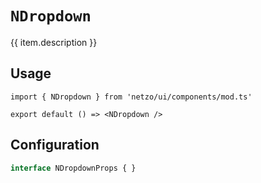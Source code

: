 <script setup>
import SectionDocsCards from '@theme/components/sections/SectionDocsCards.vue'
import en from '~/locales/en.js'
const item = en.components.find(({ uid }) => uid === 'dropdown')
</script>

<div class="mb-5 w-75px h-75px"  :class="item.icon" />

# `NDropdown`

{{ item.description }}

## Usage

```tsx
import { NDropdown } from 'netzo/ui/components/mod.ts'

export default () => <NDropdown />
```

## Configuration

```ts
interface NDropdownProps { }
```
